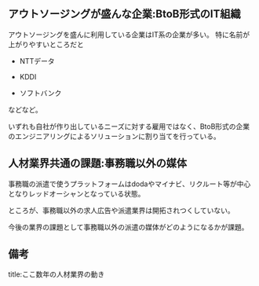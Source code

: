 










## アウトソージングが盛んな企業:BtoB形式のIT組織


アウトソージングを盛んに利用している企業はIT系の企業が多い。
特に名前が上がりやすいところだと

- NTTデータ

- KDDI

- ソフトバンク

などなど。

いずれも自社が作り出しているニーズに対する雇用ではなく、BtoB形式の企業のエンジニアリングによるソリューションに割り当てを行っている。



## 人材業界共通の課題:事務職以外の媒体

事務職の派遣で使うプラットフォームはdodaやマイナビ、リクルート等が中心となりレッドオーシャンとなっている状態。

ところが、事務職以外の求人広告や派遣業界は開拓されつくしていない。

今後の業界の課題として事務職以外の派遣の媒体がどのようになるかが課題。



## 備考







title:ここ数年の人材業界の動き